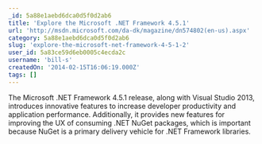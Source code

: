 ```yaml
---
_id: 5a88e1aebd6dca0d5f0d2ab6
title: 'Explore the Microsoft .NET Framework 4.5.1'
url: 'http://msdn.microsoft.com/da-dk/magazine/dn574802(en-us).aspx'
category: 5a88e1aebd6dca0d5f0d2ab6
slug: 'explore-the-microsoft-net-framework-4-5-1-2'
user_id: 5a83ce59d6eb0005c4ecda2c
username: 'bill-s'
createdOn: '2014-02-15T16:06:19.000Z'
tags: []
---
```


The Microsoft .NET Framework 4.5.1 release, along with Visual Studio 2013, introduces innovative features to increase developer productivity and application performance. Additionally, it provides new features for improving the UX of consuming .NET NuGet packages, which is important because NuGet is a primary delivery vehicle for .NET Framework libraries.
